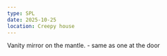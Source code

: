```yaml
---
type: SPL
date: 2025-10-25
location: Creepy house
---
```


Vanity mirror on the mantle. 
	- same as one at the door
